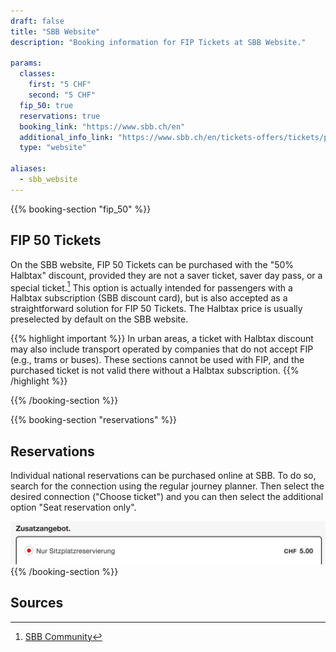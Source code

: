 ```yaml
---
draft: false
title: "SBB Website"
description: "Booking information for FIP Tickets at SBB Website."

params:
  classes:
    first: "5 CHF"
    second: "5 CHF"
  fip_50: true
  reservations: true
  booking_link: "https://www.sbb.ch/en"
  additional_info_link: "https://www.sbb.ch/en/tickets-offers/tickets/point-to-point-tickets-switzerland/seat-reservations.html"
  type: "website"

aliases:
  - sbb_website
---
```


{{% booking-section "fip_50" %}}

## FIP 50 Tickets

On the SBB website, FIP 50 Tickets can be purchased with the "50% Halbtax" discount, provided they are not a saver ticket, saver day pass, or a special ticket.[^1] This option is actually intended for passengers with a Halbtax subscription (SBB discount card), but is also accepted as a straightforward solution for FIP 50 Tickets. The Halbtax price is usually preselected by default on the SBB website.

{{% highlight important %}}
In urban areas, a ticket with Halbtax discount may also include transport operated by companies that do not accept FIP (e.g., trams or buses). These sections cannot be used with FIP, and the purchased ticket is not valid there without a Halbtax subscription.
{{% /highlight %}}

{{% /booking-section %}}

{{% booking-section "reservations" %}}

## Reservations

Individual national reservations can be purchased online at SBB. To do so, search for the connection using the regular journey planner. Then select the desired connection ("Choose ticket") and you can then select the additional option "Seat reservation only".

![Book SBB reservation](sbb_reservation.webp)
{{% /booking-section %}}

## Sources

[^1]: [SBB Community](https://community.sbb.ch/d/2251-kann-man-als-fip-beg%C3%BCnstigter-tickets-weiterhin-online-mittels-halbtax-kaufen)
